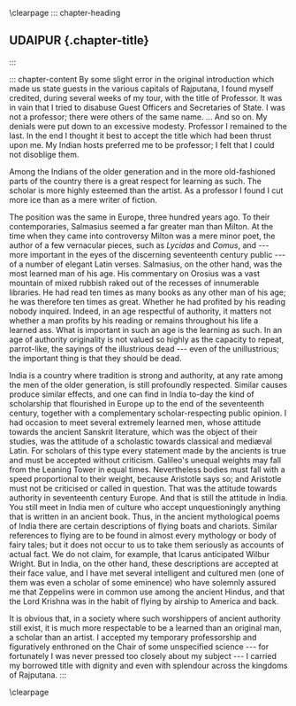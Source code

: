 \clearpage
::: chapter-heading
## UDAIPUR {.chapter-title}
:::

::: chapter-content
By some slight error in the original introduction which made us state
guests in the various capitals of Rajputana, I found myself credited,
during several weeks of my tour, with the title of Professor. It was in
vain that I tried to disabuse Guest Officers and Secretaries of State. I
was not a professor; there were others of the same name. ... And so on.
My denials were put down to an excessive modesty. Professor I remained
to the last. In the end I thought it best to accept the title which had
been thrust upon me. My Indian hosts preferred me to be professor; I
felt that I could not disoblige them.

Among the Indians of the older generation and in the more old-fashioned
parts of the country there is a great respect for learning as such. The
scholar is more highly esteemed than the artist. As a professor I found
I cut more ice than as a mere writer of fiction.

The position was the same in Europe, three hundred years ago. To their
contemporaries, Salmasius seemed a far greater man than Milton. At the
time when they came into controversy Milton was a mere minor poet, the
author of a few vernacular pieces, such as *Lycidas* and *Comus*,
and --- more important in the eyes of the discerning seventeenth century
public --- of a number of elegant Latin verses. Salmasius, on the other
hand, was the most learned man of his age. His commentary on Orosius was
a vast mountain of mixed rubbish raked out of the recesses of
innumerable libraries. He had read ten times as many books as any other
man of his age; he was therefore ten times as great. Whether he had
profited by his reading nobody inquired. Indeed, in an age respectful of
authority, it matters not whether a man profits by his reading or
remains throughout his life a learned ass. What is important in such an
age is the learning as such. In an age of authority originality is not
valued so highly as the capacity to repeat, parrot-like, the sayings of
the illustrious dead --- even of the unillustrious; the important thing is
that they should be dead.

India is a country where tradition is strong and authority, at any rate
among the men of the older generation, is still profoundly respected.
Similar causes produce similar effects, and one can find in India to-day
the kind of scholarship that flourished in Europe up to the end of the
seventeenth century, together with a complementary scholar-respecting
public opinion. I had occasion to meet several extremely learned men,
whose attitude towards the ancient Sanskrit literature, which was the
object of their studies, was the attitude of a scholastic towards
classical and mediæval Latin. For scholars of this type every statement
made by the ancients is true and must be accepted without criticism.
Galileo's unequal weights may fall from the Leaning Tower in equal
times. Nevertheless bodies must fall with a speed proportional to their
weight, because Aristotle says so; and Aristotle must not be criticised
or called in question. That was the attitude towards authority in
seventeenth century Europe. And that is still the attitude in India. You
still meet in India men of culture who accept unquestioningly anything
that is written in an ancient book. Thus, in the ancient mythological
poems of India there are certain descriptions of flying boats and
chariots. Similar references to flying are to be found in almost every
mythology or body of fairy tales; but it does not occur to us to take
them seriously as accounts of actual fact. We do not claim, for example,
that Icarus anticipated Wilbur Wright. But in India, on the other hand,
these descriptions are accepted at their face value, and I have met
several intelligent and cultured men (one of them was even a scholar of
some eminence) who have solemnly assured me that Zeppelins were in
common use among the ancient Hindus, and that the Lord Krishna was in
the habit of flying by airship to America and back.

It is obvious that, in a society where such worshippers of ancient
authority still exist, it is much more respectable to be a learned than
an original man, a scholar than an artist. I accepted my temporary
professorship and figuratively enthroned on the Chair of some
unspecified science --- for fortunately I was never pressed too closely
about my subject --- I carried my borrowed title with dignity and even
with splendour across the kingdoms of Rajputana.
:::


\clearpage
